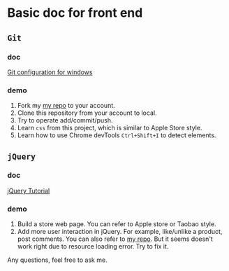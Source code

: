 # Basic doc for front end

## `Git`
### doc
[Git configuration for windows](https://www.jianshu.com/p/662d9bb9cadc)
### demo
1. Fork my [my repo](https://github.com/leonaxiongxin/I054020002_hw3.git) to your account.
2. Clone this repository from your account to local.
3. Try to operate add/commit/push.
4. Learn `css` from this project, which is similar to Apple Store style.
5. Learn how to use Chrome devTools `Ctrl+Shift+I` to detect elements.

## `jQuery`
### doc
[jQuery Tutorial](http://www.w3school.com.cn/jquery/)
### demo
1. Build a store web page.
You can refer to Apple store or Taobao style.
2. Add more user interaction in jQuery.
For example, like/unlike a product, post comments. You can also refer to [my repo](https://github.com/leonaxiongxin/SNS-webpage.git). But it seems doesn't work right due to resource loading error. Try to fix it.



Any questions, feel free to ask me.
